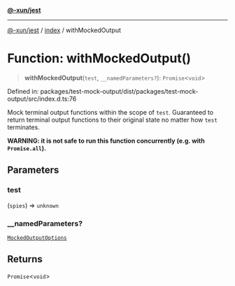 [**@-xun/jest**](../../README.md)

***

[@-xun/jest](../../README.md) / [index](../README.md) / withMockedOutput

# Function: withMockedOutput()

> **withMockedOutput**(`test`, `__namedParameters?`): `Promise`\<`void`\>

Defined in: packages/test-mock-output/dist/packages/test-mock-output/src/index.d.ts:76

Mock terminal output functions within the scope of `test`. Guaranteed to
return terminal output functions to their original state no matter how `test`
terminates.

**WARNING: it is not safe to run this function concurrently (e.g. with
`Promise.all`).**

## Parameters

### test

(`spies`) => `unknown`

### \_\_namedParameters?

[`MockedOutputOptions`](../type-aliases/MockedOutputOptions.md)

## Returns

`Promise`\<`void`\>

